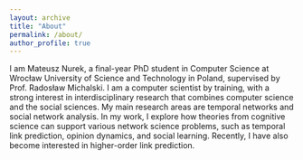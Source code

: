 ```yaml
---
layout: archive
title: "About"
permalink: /about/
author_profile: true
---
```


I am Mateusz Nurek, a final-year PhD student in Computer Science at Wrocław University of Science and Technology in Poland, supervised by Prof. Radosław Michalski. I am a computer scientist by training, with a strong interest in interdisciplinary research that combines computer science and the social sciences. My main research areas are temporal networks and social network analysis. In my work, I explore how theories from cognitive science can support various network science problems, such as temporal link prediction, opinion dynamics, and social learning. Recently, I have also become interested in higher-order link prediction.
